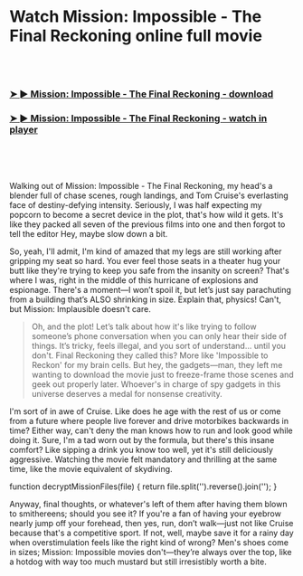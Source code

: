 <h1>Watch Mission: Impossible - The Final Reckoning online full movie</h1>


<br><br>

<h3><a href="https://Joeys-scapnoforsi1986.github.io/cjxopddmhr/">➤ ► Mission: Impossible - The Final Reckoning - download</a></h3> 
<h3><a href="https://Joeys-scapnoforsi1986.github.io/cjxopddmhr/">➤ ► Mission: Impossible - The Final Reckoning - watch in player</a></h3>


<br><br><br>


Walking out of Mission: Impossible - The Final Reckoning, my head's a blender full of chase scenes, rough landings, and Tom Cruise's everlasting face of destiny-defying intensity. Seriously, I was half expecting my popcorn to become a secret device in the plot, that's how wild it gets. It's like they packed all seven of the previous films into one and then forgot to tell the editor Hey, maybe slow down a bit.

So, yeah, I'll admit, I'm kind of amazed that my legs are still working after gripping my seat so hard. You ever feel those seats in a theater hug your butt like they're trying to keep you safe from the insanity on screen? That's where I was, right in the middle of this hurricane of explosions and espionage. There's a moment—I won’t spoil it, but let’s just say parachuting from a building that’s ALSO shrinking in size. Explain that, physics! Can't, but Mission: Implausible doesn't care.

> Oh, and the plot! Let’s talk about how it's like trying to follow someone’s phone conversation when you can only hear their side of things. It’s tricky, feels illegal, and you sort of understand... until you don't. Final Reckoning they called this? More like 'Impossible to Reckon' for my brain cells. But hey, the gadgets—man, they left me wanting to download the movie just to freeze-frame those scenes and geek out properly later. Whoever's in charge of spy gadgets in this universe deserves a medal for nonsense creativity.

I'm sort of in awe of Cruise. Like does he age with the rest of us or come from a future where people live forever and drive motorbikes backwards in time? Either way, can't deny the man knows how to run and look good while doing it. Sure, I'm a tad worn out by the formula, but there's this insane comfort? Like sipping a drink you know too well, yet it's still deliciously aggressive. Watching the movie felt mandatory and thrilling at the same time, like the movie equivalent of skydiving.

function decryptMissionFiles(file) {
  return file.split('').reverse().join('');
}

Anyway, final thoughts, or whatever's left of them after having them blown to smithereens; should you see it? If you're a fan of having your eyebrow nearly jump off your forehead, then yes, run, don’t walk—just not like Cruise because that's a competitive sport. If not, well, maybe save it for a rainy day when overstimulation feels like the right kind of wrong? Men's shoes come in sizes; Mission: Impossible movies don't—they’re always over the top, like a hotdog with way too much mustard but still irresistibly worth a bite.
